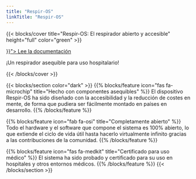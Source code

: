 ```yaml
---
title: "Respir-OS"
linkTitle: "Respir-OS"
---
```


{{< blocks/cover title="Respir-OS: El respirador abierto y accesible" height="full" color="green" >}}
<div class="mx-auto">
    <a class="btn btn-lg btn-primary mr-3 mb-4" href="{{< relref "/docs" >}}">
        Lee la documentación <i class="fas fa-book ml-2"></i>
    </a>
    <p class="lead mt-5">¡Un respirador asequible para uso hospitalario!</p>
</div>
{{< /blocks/cover >}}

{{< blocks/section color="dark" >}}
{{% blocks/feature icon="fas fa-microchip" title="Hecho con componentes asequibles" %}}
El dispositivo Respir-OS ha sido diseñado con la accesibilidad y la reducción de
costes en mente, de forma que pudiera ser fácilmente montado en países en desarrollo.
{{% /blocks/feature %}}


{{% blocks/feature icon="fab fa-osi" title="Completamente abierto" %}}
Todo el hardware y el software que compone el sistema es 100% abierto, lo que
extiende el ciclo de vida útil hasta hacerlo virtualmente infinito gracias a las
contribuciones de la comunidad.
{{% /blocks/feature %}}

{{% blocks/feature icon="fas fa-medkit" title="Certificado para uso médico" %}}
El sistema ha sido probado y certificado para su uso en hospitales y otros
entornos médicos.
{{% /blocks/feature %}}
{{< /blocks/section >}}
